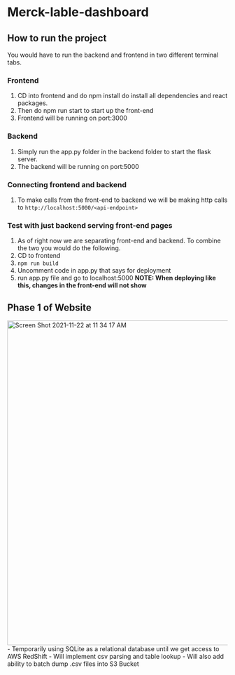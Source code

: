 # Merck-lable-dashboard


## How to run the project
You would have to run the backend and frontend in two different terminal tabs.

### Frontend
1. CD into frontend and do npm install do install all dependencies and react packages.
2. Then do npm run start to start up the front-end 
3. Frontend will be running on port:3000

### Backend
1. Simply run the app.py folder in the backend folder to start the flask server.
2. The backend will be running on port:5000

### Connecting frontend and backend
1. To make calls from the front-end to backend we will be making http calls to  `http://localhost:5000/<api-endpoint>`

### Test with just backend serving front-end pages
1. As of right now we are separating front-end and backend. To combine the two you would do the following.
2. CD to frontend
3. `npm run build`
4. Uncomment code in app.py that says for deployment
5. run app.py file and go to localhost:5000
**NOTE: When deploying like this, changes in the front-end will not show**
## Phase 1 of Website
<img width="741" alt="Screen Shot 2021-11-22 at 11 34 17 AM" src="https://user-images.githubusercontent.com/70383225/142899733-6c013787-0480-4e1c-81a6-9ed78eebccb3.png">
- Temporarily using SQLite as a relational database until we get access to AWS RedShift
- Will implement csv parsing and table lookup
- Will also add ability to batch dump .csv files into S3 Bucket
